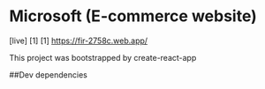 # Microsoft (E-commerce website)

[live] [1]
[1] https://fir-2758c.web.app/ 


This project was bootstrapped by create-react-app

##Dev dependencies